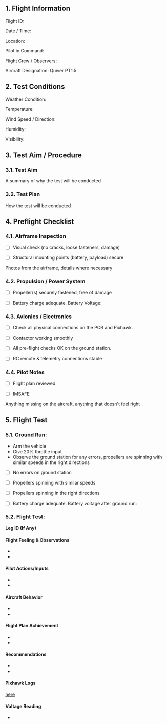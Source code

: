 ## 1. Flight Information
Flight ID:

Date / Time:

Location:

Pilot in Command:

Flight Crew / Observers:

Aircraft Designation: Quiver PT1.5

## 2. Test Conditions
Weather Condition:

Temperature:

Wind Speed / Direction:

Humidity:

Visibility:

## 3. Test Aim / Procedure

### 3.1. Test Aim
A summary of why the test will be conducted

### 3.2. Test Plan
How the test will be conducted

## 4. Preflight Checklist
### 4.1. Airframe Inspection

- [ ] Visual check (no cracks, loose fasteners, damage) 

- [ ] Structural mounting points (battery, payload) secure

Photos from the airframe, details where necessary

### 4.2. Propulsion / Power System

- [ ] Propeller(s) securely fastened, free of damage

- [ ] Battery charge adequate. Battery Voltage:

### 4.3. Avionics / Electronics

- [ ] Check all physical connections on the PCB and Pixhawk.

- [ ] Contactor working smoothly

- [ ] All pre-flight checks OK on the ground station.

- [ ] RC remote & telemetry connections stable

### 4.4. Pilot Notes

- [ ] Flight plan reviewed

- [ ] IMSAFE 
 
Anything missing on the aircraft, anything that doesn't feel right

## 5. Flight Test

### 5.1. Ground Run:
- Arm the vehicle
- Give 20% throttle input
- Observe the ground station for any errors, propellers are spinning with similar speeds in the right directions

- [ ] No errors on ground station

- [ ] Propellers spinning with similar speeds

- [ ] Propellers spinning in the right directions

- [ ] Battery charge adequate. Battery voltage after ground run: 

### 5.2. Flight Test:

**Leg ID (If Any)**

#### Flight Feeling & Observations
-
-

#### Pilot Actions/Inputs
-
-

#### Aircraft Behavior
-
-

#### Flight Plan Achievement
-
-

#### Recommendations
-
-

#### Pixhawk Logs

[here](./assets/readme)

#### Voltage Reading
-
